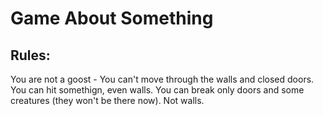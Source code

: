 # Game About Something

## Rules:
  You are not a goost - You can't move through the walls and closed doors.
  You can hit somethign, even walls.
  You can break only doors and some creatures (they won't be there now). Not walls.
